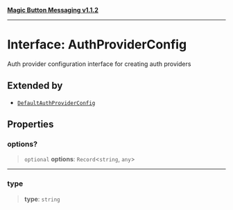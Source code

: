 [**Magic Button Messaging v1.1.2**](../README.md)

***

# Interface: AuthProviderConfig

Auth provider configuration interface for creating auth providers

## Extended by

- [`DefaultAuthProviderConfig`](DefaultAuthProviderConfig.md)

## Properties

### options?

> `optional` **options**: `Record`\<`string`, `any`\>

***

### type

> **type**: `string`

